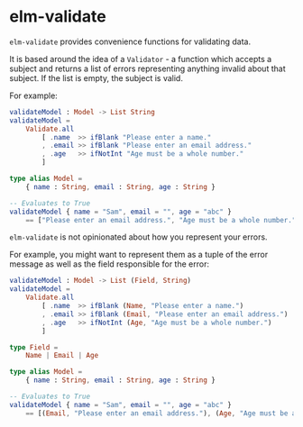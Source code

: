 # elm-validate

`elm-validate` provides convenience functions for validating data.

It is based around the idea of a `Validator` - a function which accepts a
subject and returns a list of errors representing anything invalid about
that subject. If the list is empty, the subject is valid.

For example:

```elm
validateModel : Model -> List String
validateModel =
    Validate.all
        [ .name  >> ifBlank "Please enter a name."
        , .email >> ifBlank "Please enter an email address."
        , .age   >> ifNotInt "Age must be a whole number."
        ]

type alias Model =
    { name : String, email : String, age : String }

-- Evaluates to True
validateModel { name = "Sam", email = "", age = "abc" }
    == ["Please enter an email address.", "Age must be a whole number."]

```

`elm-validate` is not opinionated about how you represent your errors.

For example, you might want to represent them as a tuple of the error message
as well as the field responsible for the error:

```elm
validateModel : Model -> List (Field, String)
validateModel =
    Validate.all
        [ .name  >> ifBlank (Name, "Please enter a name.")
        , .email >> ifBlank (Email, "Please enter an email address.")
        , .age   >> ifNotInt (Age, "Age must be a whole number.")
        ]

type Field =
    Name | Email | Age

type alias Model =
    { name : String, email : String, age : String }

-- Evaluates to True
validateModel { name = "Sam", email = "", age = "abc" }
    == [(Email, "Please enter an email address."), (Age, "Age must be a whole number.")]
```
